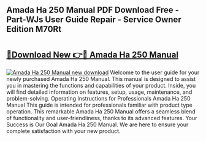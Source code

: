 ## Amada Ha 250 Manual PDF Download Free - Part-WJs User Guide Repair - Service Owner Edition M70Rt

# <h2><a href="http://bc65772.oget.top/?id=Amada+Ha+250+Manual">🔗Download New 👉🔴 Amada Ha 250 Manual</a></h2>

[![Amada Ha 250 Manual new download](https://i.imgur.com/5g1atiW.png)](http://bc65772.oget.top/?id=Amada+Ha+250+Manual)
Welcome to the user guide for your newly purchased Amada Ha 250 Manual. This manual is designed to assist you in mastering the functions and capabilities of your product. Inside, you will find detailed information on features, setup, usage, maintenance, and problem-solving. Operating Instructions for Professionals Amada Ha 250 Manual This guide is intended for professionals familiar with product type operation. This remarkable Amada Ha 250 Manual offers a seamless blend of functionality and user-friendliness, thanks to its advanced features. Your Success is Our Goal Amada Ha 250 Manual. We are here to ensure your complete satisfaction with your new product.
